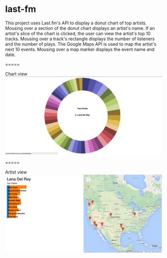 # last-fm

This project uses Last.fm's API to display a donut chart of top artists. Mousing over a section of the donut chart displays an artist's name. If an artist's slice of the chart is clicked, the user can view the artist's top 10 tracks. Mousing over a track's rectangle displays the number of listeners and the number of plays. The Google Maps API is used to map the artist's next 10 events. Mousing over a map marker displays the event name and date.

=====

Chart view
![](https://github.com/kbennett13/last-fm/blob/master/last-fm%20chart-view.png)

=====

Artist view
![](https://github.com/kbennett13/last-fm/blob/master/last-fm%20artist-view.png)
